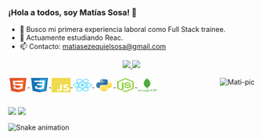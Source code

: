 ### ¡Hola a todos, soy Matías Sosa! 👋

- 🔭 Busco mi primera experiencia laboral como Full Stack trainee.
- 🌱 Actuamente estudiando Reac.
- 📫 Contacto: matiasezequielsosa@gmail.com

<div align="center">
  <a href="https://github.com/sosamati">
  <img height="180em" src="https://github-readme-stats.vercel.app/api?username=sosamati&show_icons=true&theme=dark&include_all_commits=true&count_private=true"/>
  <img height="180em" src="https://github-readme-stats.vercel.app/api/top-langs/?username=sosamati&layout=compact&langs_count=7&theme=dark"/>
</div>
<div style="display: inline_block"><br>
  <img align="center" alt="HTML" height="30" width="40" src="https://raw.githubusercontent.com/devicons/devicon/master/icons/html5/html5-original.svg">
  <img align="center" alt="CSS" height="30" width="40" src="https://raw.githubusercontent.com/devicons/devicon/master/icons/css3/css3-original.svg">
  <img align="center" alt="Js" height="30" width="40" src="https://raw.githubusercontent.com/devicons/devicon/master/icons/javascript/javascript-plain.svg">
  <img align="center" alt="React" height="30" width="40" src="https://raw.githubusercontent.com/devicons/devicon/master/icons/react/react-original.svg">
  <img align="center" alt="Python" height="30" width="40" src="https://raw.githubusercontent.com/devicons/devicon/master/icons/python/python-original.svg">
  <img align="center" alt="Node" height="30" width="40" src="https://raw.githubusercontent.com/devicons/devicon/master/icons/nodejs/nodejs-original.svg">
  <img align="center" alt="Mongo" height="30" width="40" src="https://raw.githubusercontent.com/devicons/devicon/master/icons/mongodb/mongodb-plain-wordmark.svg">
  
  
  <img align="right" alt="Mati-pic" height="150" src="https://share-cdn.picrew.me/shareImg/org/202201/338224_C66Wh6kc.png">
</div>
  
  ##
 
<div> 

  <a href = "mailto:matiasezequielsosa@gmail.com"><img src="https://img.shields.io/badge/-Gmail-%23333?style=for-the-badge&logo=gmail&logoColor=white" target="_blank"></a>
  <a href="https://www.linkedin.com/in/matiasezequielsosa" target="_blank"><img src="https://img.shields.io/badge/-LinkedIn-%230077B5?style=for-the-badge&logo=linkedin&logoColor=white" target="_blank"></a> 
 
  ![Snake animation](https://github.com/sosamati/sosamati/blob/output/github-contribution-grid-snake.svg)
 
</div>


